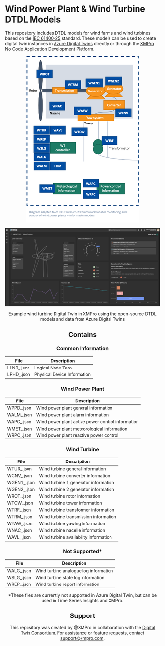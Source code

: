 # Wind Power Plant & Wind Turbine DTDL Models

This repository includes DTDL models for wind farms and wind turbines based on the [IEC 61400-25](https://webstore.iec.ch/publication/22813) standard. These models can be used to create digital twin instances in [Azure Digital Twins](https://azure.microsoft.com/services/digital-twins/) directly or through the [XMPro](https://xmpro.com) No Code Application Development Platform.  

<p align="center">
  <img alt="DTDL - Wind - Turbine - Diagram" src="Images/DTDL-Wind-Turbine-Diagram.png" style="zoom:55%;" />
</p>

<p align="center">
  <img alt="Wind-Turbine - Red Status - XMPro" src="Images/Wind-Turbine - Red Status.png" />
</p>


<center>Example wind turbine Digital Twin in XMPro using the open-source DTDL models and data from Azure Digital Twins

## Contains

### Common Information

| File        | Description                                       |
| ----------- | ------------------------------------------------- |
| LLN0_.json  | Logical Node Zero                                 |
| LPHD_.json  | Physical Device Information                       |


### Wind Power Plant

| File        | Description                                       |
| ----------- | ------------------------------------------------- |
| WPPD_.json  | Wind power plant general information              |
| WALM_.json  | Wind power plant alarm information                |
| WAPC_.json  | Wind power plant active power control information |                                                
| WMET_.json  | Wind power plant meteorological information       |
| WRPC_.json  | Wind power plant reactive power control           |


### Wind Turbine

| File        | Description                                       |
| ----------  | ------------------------------------------------- |
| WTUR_.json  | Wind turbine general information                  |
| WCNV_.json  | Wind turbine converter information                |
| WGEN1_.json | Wind turbine 1 generator information              |
| WGEN2_.json | Wind turbine 2 generator information              |
| WROT_.json  | Wind turbine rotor information                    |
| WTOW_.json  | Wind turbine tower information                    |
| WTRF_.json  | Wind turbine transformer information              |
| WTRM_.json  | Wind turbine transmission information             |
| WYAW_.json  | Wind turbine yawing information                   |
| WNAC_.json  | Wind turbine nacelle information                  |
| WAVL_.json  | Wind turbine availability information             |

### Not Supported*

| File        | Description                                       |
| ----------  | ------------------------------------------------- |
| WALG_.json  | Wind turbine analogue log information             |
| WSLG_.json  | Wind turbine state log information                |
| WREP_.json  | Wind turbine report information                   |

*These files are currently not supported in Azure Digital Twin, but can be used in Time Series Insights and XMPro.

## Support

This repository was created by @XMPro in collaboration with the [Digital Twin Consortium](https://www.digitaltwinconsortium.org). For assistance or feature requests, contact support@xmpro.com.
